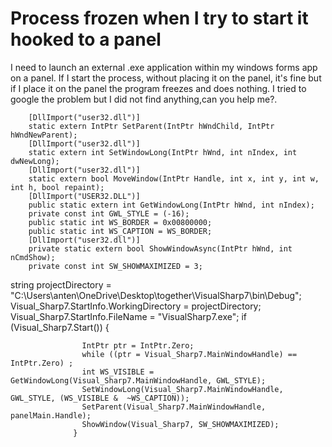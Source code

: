 
# Process frozen when I try to start it hooked to a panel

I need to launch an external .exe application within my windows forms app on a panel.  If I start the process, without placing it on the panel, it's fine but if I place it on the panel the program freezes and does nothing.
I tried to google the problem but I did not find anything,can you help me?.

        [DllImport("user32.dll")]
        static extern IntPtr SetParent(IntPtr hWndChild, IntPtr hWndNewParent);
        [DllImport("user32.dll")]
        static extern int SetWindowLong(IntPtr hWnd, int nIndex, int dwNewLong);
        [DllImport("user32.dll")]
        static extern bool MoveWindow(IntPtr Handle, int x, int y, int w, int h, bool repaint);
        [DllImport("USER32.DLL")]
        public static extern int GetWindowLong(IntPtr hWnd, int nIndex);
        private const int GWL_STYLE = (-16);
        public static int WS_BORDER = 0x00800000;
        public static int WS_CAPTION = WS_BORDER;
        [DllImport("user32.dll")]
        private static extern bool ShowWindowAsync(IntPtr hWnd, int nCmdShow);
        private const int SW_SHOWMAXIMIZED = 3;

 string projectDirectory = "C:\\Users\\anten\\OneDrive\\Desktop\\together\\VisualSharp7\\bin\\Debug";
 Visual_Sharp7.StartInfo.WorkingDirectory = projectDirectory;
 Visual_Sharp7.StartInfo.FileName = "VisualSharp7.exe";
      if (Visual_Sharp7.Start())
                {

                    IntPtr ptr = IntPtr.Zero;
                    while ((ptr = Visual_Sharp7.MainWindowHandle) == IntPtr.Zero) ;
                    int WS_VISIBLE = GetWindowLong(Visual_Sharp7.MainWindowHandle, GWL_STYLE);
                    SetWindowLong(Visual_Sharp7.MainWindowHandle, GWL_STYLE, (WS_VISIBLE &  ~WS_CAPTION));
                    SetParent(Visual_Sharp7.MainWindowHandle, panelMain.Handle);
                    ShowWindow(Visual_Sharp7, SW_SHOWMAXIMIZED);
                  }



        